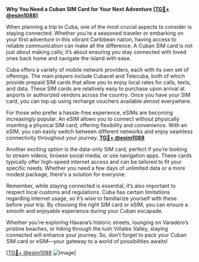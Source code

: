 **Why You Need a Cuban SIM Card for Your Next Adventure [[TG💪+ @esim1088](https://t.me/s/esim1088)]**

When planning a trip to Cuba, one of the most crucial aspects to consider is staying connected. Whether you're a seasoned traveler or embarking on your first adventure in this vibrant Caribbean nation, having access to reliable communication can make all the difference. A Cuban SIM card is not just about making calls; it’s about ensuring you stay connected with loved ones back home and navigate the island with ease.

Cuba offers a variety of mobile network providers, each with its own set of offerings. The main players include Cubacel and Telecuba, both of which provide prepaid SIM cards that allow you to enjoy local rates for calls, texts, and data. These SIM cards are relatively easy to purchase upon arrival at airports or authorized vendors across the country. Once you have your SIM card, you can top up using recharge vouchers available almost everywhere.

For those who prefer a hassle-free experience, eSIMs are becoming increasingly popular. An eSIM allows you to connect without physically inserting a physical SIM card, offering flexibility and convenience. With an eSIM, you can easily switch between different networks and enjoy seamless connectivity throughout your journey. **[TG💪+ @esim1088](https://t.me/s/esim1088)**

Another exciting option is the data-only SIM card, perfect if you’re looking to stream videos, browse social media, or use navigation apps. These cards typically offer high-speed internet access and can be tailored to fit your specific needs. Whether you need a few days of unlimited data or a more modest package, there's a solution for everyone.

Remember, while staying connected is essential, it’s also important to respect local customs and regulations. Cuba has certain limitations regarding internet usage, so it’s wise to familiarize yourself with these before your trip. By choosing the right SIM card or eSIM, you can ensure a smooth and enjoyable experience during your Cuban escapade.

Whether you're exploring Havana’s historic streets, lounging on Varadero’s pristine beaches, or hiking through the lush Viñales Valley, staying connected will enhance your journey. So, don’t forget to pack your Cuban SIM card or eSIM—your gateway to a world of possibilities awaits!

[[TG💪+ @esim1088](https://t.me/s/esim1088) ![Image](https://i.postimg.cc/Y0z9fWf4/image.png)]